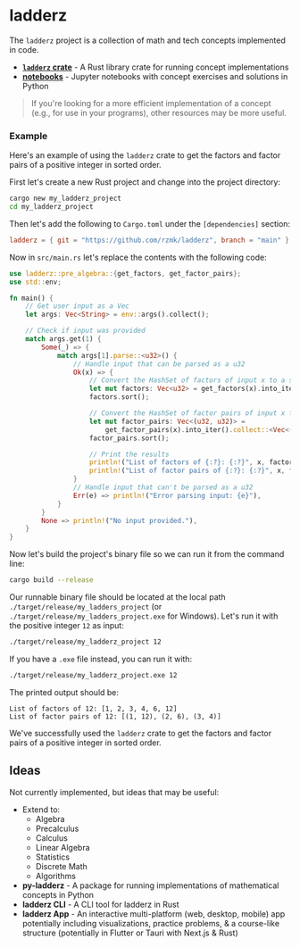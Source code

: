 # ladderz

The `ladderz` project is a collection of math and tech concepts implemented in code.

-   **[`ladderz` crate](https://rzmk.github.io/ladderz/)** - A Rust library crate for running concept implementations
-   **[notebooks](notebooks)** - Jupyter notebooks with concept exercises and solutions in Python

> If you're looking for a more efficient implementation of a concept (e.g., for use in your programs), other resources may be more useful.

### Example

Here's an example of using the `ladderz` crate to get the factors and factor pairs of a positive integer in sorted order.

First let's create a new Rust project and change into the project directory:

```bash
cargo new my_ladderz_project
cd my_ladderz_project
```

Then let's add the following to `Cargo.toml` under the `[dependencies]` section:

```toml
ladderz = { git = "https://github.com/rzmk/ladderz", branch = "main" }
```

Now in `src/main.rs` let's replace the contents with the following code:

```rust
use ladderz::pre_algebra::{get_factors, get_factor_pairs};
use std::env;

fn main() {
    // Get user input as a Vec
    let args: Vec<String> = env::args().collect();

    // Check if input was provided
    match args.get(1) {
        Some(_) => {
            match args[1].parse::<u32>() {
                // Handle input that can be parsed as a u32
                Ok(x) => {
                    // Convert the HashSet of factors of input x to a sorted Vec
                    let mut factors: Vec<u32> = get_factors(x).into_iter().collect::<Vec<u32>>();
                    factors.sort();

                    // Convert the HashSet of factor pairs of input x to a sorted Vec
                    let mut factor_pairs: Vec<(u32, u32)> =
                        get_factor_pairs(x).into_iter().collect::<Vec<(u32, u32)>>();
                    factor_pairs.sort();

                    // Print the results
                    println!("List of factors of {:?}: {:?}", x, factors);
                    println!("List of factor pairs of {:?}: {:?}", x, factor_pairs);
                }
                // Handle input that can't be parsed as a u32
                Err(e) => println!("Error parsing input: {e}"),
            }
        }
        None => println!("No input provided."),
    }
}

```

Now let's build the project's binary file so we can run it from the command line:

```bash
cargo build --release
```

Our runnable binary file should be located at the local path `./target/release/my_ladders_project` (or `./target/release/my_ladders_project.exe` for Windows). Let's run it with the positive integer `12` as input:

```bash
./target/release/my_ladderz_project 12
```

If you have a `.exe` file instead, you can run it with:

```bash
./target/release/my_ladderz_project.exe 12
```

The printed output should be:

```
List of factors of 12: [1, 2, 3, 4, 6, 12]
List of factor pairs of 12: [(1, 12), (2, 6), (3, 4)]
```

We've successfully used the `ladderz` crate to get the factors and factor pairs of a positive integer in sorted order.

## Ideas

Not currently implemented, but ideas that may be useful:

-   Extend to:
    -   Algebra
    -   Precalculus
    -   Calculus
    -   Linear Algebra
    -   Statistics
    -   Discrete Math
    -   Algorithms
-   **py-ladderz** - A package for running implementations of mathematical concepts in Python
-   **ladderz CLI** - A CLI tool for ladderz in Rust
-   **ladderz App** - An interactive multi-platform (web, desktop, mobile) app potentially including visualizations, practice problems, & a course-like structure (potentially in Flutter or Tauri with Next.js & Rust)
